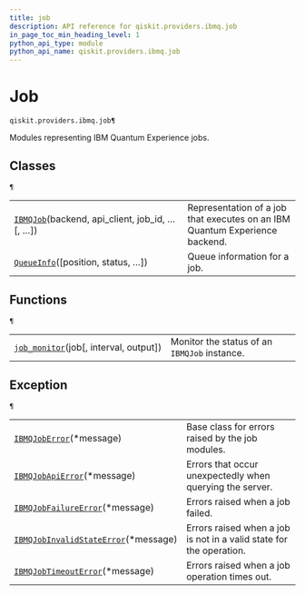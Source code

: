 ```yaml
---
title: job
description: API reference for qiskit.providers.ibmq.job
in_page_toc_min_heading_level: 1
python_api_type: module
python_api_name: qiskit.providers.ibmq.job
---
```


<span id="module-qiskit.providers.ibmq.job" />

<span id="qiskit-providers-ibmq-job" />

# Job

<span id="module-qiskit.providers.ibmq.job" />

`qiskit.providers.ibmq.job¶`

Modules representing IBM Quantum Experience jobs.

## Classes

<span id="module-qiskit.providers.ibmq.job" />

`¶`

|                                                                                                                                                              |                                                                             |
| ------------------------------------------------------------------------------------------------------------------------------------------------------------ | --------------------------------------------------------------------------- |
| [`IBMQJob`](qiskit.providers.ibmq.job.IBMQJob#qiskit.providers.ibmq.job.IBMQJob "qiskit.providers.ibmq.job.IBMQJob")(backend, api\_client, job\_id, …\[, …]) | Representation of a job that executes on an IBM Quantum Experience backend. |
| [`QueueInfo`](qiskit.providers.ibmq.job.QueueInfo#qiskit.providers.ibmq.job.QueueInfo "qiskit.providers.ibmq.job.QueueInfo")(\[position, status, …])         | Queue information for a job.                                                |

## Functions

<span id="module-qiskit.providers.ibmq.job" />

`¶`

|                                                                                                                                                                |                                              |
| -------------------------------------------------------------------------------------------------------------------------------------------------------------- | -------------------------------------------- |
| [`job_monitor`](qiskit.providers.ibmq.job.job_monitor#qiskit.providers.ibmq.job.job_monitor "qiskit.providers.ibmq.job.job_monitor")(job\[, interval, output]) | Monitor the status of an `IBMQJob` instance. |

## Exception

<span id="module-qiskit.providers.ibmq.job" />

`¶`

|                                                                                                                                                                                                     |                                                                     |
| --------------------------------------------------------------------------------------------------------------------------------------------------------------------------------------------------- | ------------------------------------------------------------------- |
| [`IBMQJobError`](qiskit.providers.ibmq.job.IBMQJobError#qiskit.providers.ibmq.job.IBMQJobError "qiskit.providers.ibmq.job.IBMQJobError")(\*message)                                                 | Base class for errors raised by the job modules.                    |
| [`IBMQJobApiError`](qiskit.providers.ibmq.job.IBMQJobApiError#qiskit.providers.ibmq.job.IBMQJobApiError "qiskit.providers.ibmq.job.IBMQJobApiError")(\*message)                                     | Errors that occur unexpectedly when querying the server.            |
| [`IBMQJobFailureError`](qiskit.providers.ibmq.job.IBMQJobFailureError#qiskit.providers.ibmq.job.IBMQJobFailureError "qiskit.providers.ibmq.job.IBMQJobFailureError")(\*message)                     | Errors raised when a job failed.                                    |
| [`IBMQJobInvalidStateError`](qiskit.providers.ibmq.job.IBMQJobInvalidStateError#qiskit.providers.ibmq.job.IBMQJobInvalidStateError "qiskit.providers.ibmq.job.IBMQJobInvalidStateError")(\*message) | Errors raised when a job is not in a valid state for the operation. |
| [`IBMQJobTimeoutError`](qiskit.providers.ibmq.job.IBMQJobTimeoutError#qiskit.providers.ibmq.job.IBMQJobTimeoutError "qiskit.providers.ibmq.job.IBMQJobTimeoutError")(\*message)                     | Errors raised when a job operation times out.                       |

